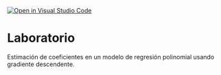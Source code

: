 [![Open in Visual Studio Code](https://classroom.github.com/assets/open-in-vscode-718a45dd9cf7e7f842a935f5ebbe5719a5e09af4491e668f4dbf3b35d5cca122.svg)](https://classroom.github.com/online_ide?assignment_repo_id=12703903&assignment_repo_type=AssignmentRepo)
# Laboratorio

Estimación de coeficientes en un modelo de regresión polinomial usando gradiente descendente.
